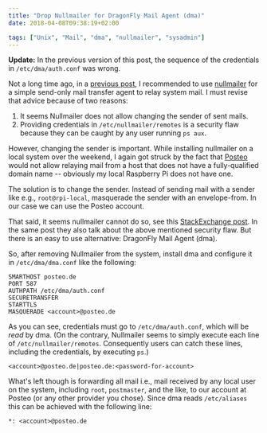 ```yaml
---
title: "Drop Nullmailer for DragonFly Mail Agent (dma)"
date: 2018-04-08T09:38:19+02:00

tags: ["Unix", "Mail", "dma", "nullmailer", "sysadmin"]
---
```


 **Update:** In the previous version of this post, the sequence of the
 credentials in `/etc/dma/auth.conf` was wrong.

Not a long time ago, in a [previous
post](posts/2018-04-02-nullmailer-for-system-mail.md), I recommended to
use [nullmailer][nullmailer] for a simple send-only mail transfer
agent to relay system mail. I must revise that advice because of two
reasons:

 <!-- more -->

1. It seems Nullmailer does not allow changing the sender of sent mails.
2. Providing credentials in `/etc/nullmailer/remotes` is a security flaw because
   they can be caught by any user running `ps aux`.

However, changing the sender is important. While installing nullmailer on a
local system over the weekend, I again got struck by the fact that
[Posteo][posteo] would not allow relaying mail from a host that does not have a
fully-qualified domain name -- obviously my local Raspberry Pi does not have
one.

The solution is to change the sender. Instead of sending mail with a sender like
e.g., `root@rpi-local`, masquerade the sender with an envelope-from. In our case
we can use the Posteo account.

That said, it seems nullmailer cannot do so, see this [StackExchange
post][stackexchange-post]. In the same post they also talk about the above
mentioned security flaw. But there is an easy to use alternative: DragonFly Mail
Agent (dma).

So, after removing Nullmailer from the system, install dma and configure it in
`/etc/dma/dma.conf` like the following:

```
SMARTHOST posteo.de
PORT 587
AUTHPATH /etc/dma/auth.conf
SECURETRANSFER
STARTTLS
MASQUERADE <account>@posteo.de
```

As you can see, credentials must go to `/etc/dma/auth.conf`, which will be *read*
by dma. (On the contrary, Nullmailer seems to simply execute each line of
`/etc/nullmailer/remotes`. Consequently users can catch these lines, including
the credentials, by executing `ps`.)

```
<account>@posteo.de|posteo.de:<password-for-account>
```

What's left though is forwarding all mail i.e., mail received by any local user
on the system, including `root`, `postmaster`, and the like, to our account at
Posteo (or any other provider you chose). Since dma reads `/etc/aliases` this
can be achieved with the following line:

```
*: <account>@posteo.de
```

[nullmailer]: http://untroubled.org/nullmailer
[posteo]: https://www.posteo.de
[stackexchange-post]: https://askubuntu.com/a/759682/441510
